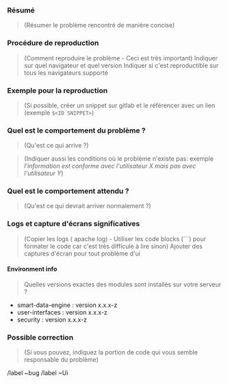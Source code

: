 ### Résumé

> (Résumer le problème rencontré de manière concise)

### Procédure de reproduction

> (Comment reproduire le problème - Ceci est très important)
> Indiquer sur quel navigateur et quel version
> Indiquer si c'est reproductible sur tous les navigateurs supporté

### Exemple pour la reproduction

> (Si possible, créer un snippet sur gitlab et le référencer avec un lien (exemple `$<ID SNIPPET>`) 

### Quel est le comportement du problème ?

> (Qu'est ce qui arrive ?)

> (Indiquer aussi les conditions où le problème n'existe pas: exemple *l'information est conforme avec l'utilisateur X mais pas avec l'utilisateur Y*)

### Quel est le comportement attendu ?

> (Qu'est ce qui devrait arriver normalement ?)

### Logs et capture d'écrans significatives

> (Copier les logs ( apache log) - Utiliser les code blocks (```) pour formater le code car c'est très difficule à lire sinon)
> Ajouter des captures d'écran pour tout problème d'ui

#### Environment info

> Quelles versions exactes des modules sont installés sur votre serveur ?

* smart-data-engine : version x.x.x-z
* user-interfaces : version x.x.x-z
* security : version x.x.x-z


### Possible correction

> (Si vous pouvez, indiquez la portion de code qui vous semble responsable du problème)

/label ~bug
/label ~Ui
